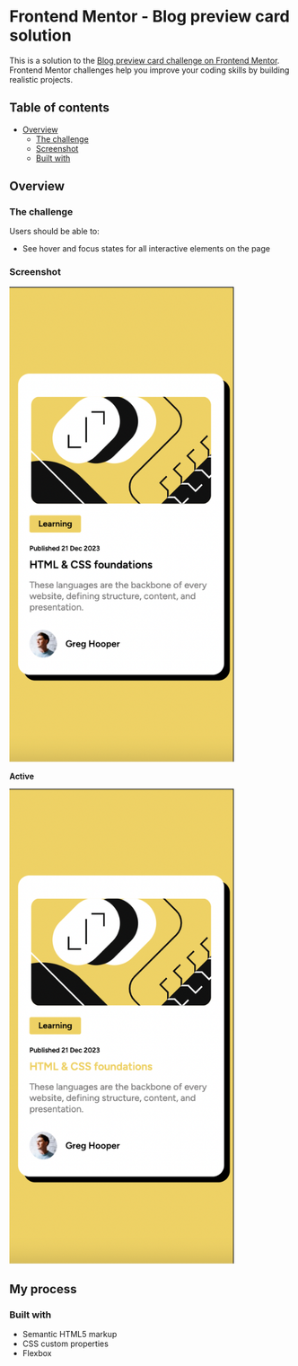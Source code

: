 # Frontend Mentor - Blog preview card solution

This is a solution to the [Blog preview card challenge on Frontend Mentor](https://www.frontendmentor.io/challenges/blog-preview-card-ckPaj01IcS). Frontend Mentor challenges help you improve your coding skills by building realistic projects. 

## Table of contents

- [Overview](#overview)
  - [The challenge](#the-challenge)
  - [Screenshot](#screenshot)
  - [Built with](#built-with)

## Overview

### The challenge

Users should be able to:

- See hover and focus states for all interactive elements on the page

### Screenshot

<img src="design/mobileVersion.png" width="400">

**Active**

<img src="design/mobileVersionActive.png" width="400">



## My process

### Built with

- Semantic HTML5 markup
- CSS custom properties
- Flexbox
